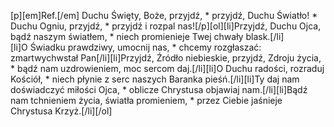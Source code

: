 [p][em]Ref.[/em] Duchu Święty, Boże, przyjdź, * przyjdź, Duchu Światło! * Duchu Ogniu, przyjdź, * przyjdź i rozpal nas![/p][ol][li]Przyjdź, Duchu Ojca, bądź naszym światłem, * niech promienieje Twej chwały blask.[/li][li]O Świadku prawdziwy, umocnij nas, * chcemy rozgłaszać: zmartwychwstał Pan[/li][li]Przyjdź, Źródło niebieskie, przyjdź, Zdroju życia, * bądź nam uzdrowieniem, moc sercom daj.[/li][li]O Duchu radości, rozraduj Kościół, * niech płynie z serc naszych Baranka pieśń.[/li][li]Ty daj nam doświadczyć miłości Ojca, * oblicze Chrystusa objawiaj nam.[/li][li]Bądź nam tchnieniem życia, światła promieniem, * przez Ciebie jaśnieje Chrystusa Krzyż.[/li][/ol]